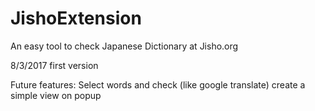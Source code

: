 # JishoExtension

An easy tool to check Japanese Dictionary at Jisho.org

8/3/2017
first version


Future features:
Select words and check (like google translate)
create a simple view on popup
